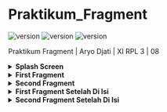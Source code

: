 # Praktikum_Fragment

![version](https://img.shields.io/badge/By-Aryo%20Djati-9cf)
![version](https://img.shields.io/badge/Kelas-XI%20RPL%203-brightgreen)
![version](https://img.shields.io/badge/No-08-informational)

Praktikum Fragment | Aryo Djati | XI RPL 3 | 08

<details>
  <summary><b>Splash Screen</summary>

![image](https://github.com/Aryodjat1/Praktikum_Fragment/blob/master/Screenshoot/SplashScreen.png)

</details>
 
<details>
  <summary><b>First Fragment</summary>

![image](https://github.com/Aryodjat1/Praktikum_Fragment/blob/master/Screenshoot/Latihan_First.png)

</details>

<details>
  <summary><b>Second Fragment</summary>

![image](https://github.com/Aryodjat1/Praktikum_Fragment/blob/master/Screenshoot/Latihan_Second.png)

</details>
    
<details>
  <summary><b>First Fragment Setelah Di Isi</summary>

![image](https://github.com/Aryodjat1/Praktikum_Fragment/blob/master/Screenshoot/Latihan_After_First.png)

</details>
      
<details>
  <summary><b>Second Fragment Setelah Di Isi</summary>

![image](https://github.com/Aryodjat1/Latihan_Praktikum/blob/master/Screenshoot/Latihan_After_Second.png)

</details>
